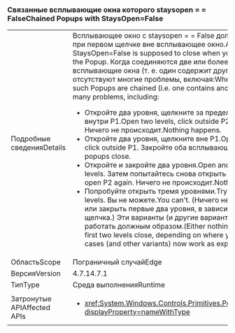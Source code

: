 ### <a name="chained-popups-with-staysopenfalse"></a><span data-ttu-id="8efea-101">Связанные всплывающие окна которого staysopen = = False</span><span class="sxs-lookup"><span data-stu-id="8efea-101">Chained Popups with StaysOpen=False</span></span>

|   |   |
|---|---|
|<span data-ttu-id="8efea-102">Подробные сведения</span><span class="sxs-lookup"><span data-stu-id="8efea-102">Details</span></span>|<span data-ttu-id="8efea-103">Всплывающее окно с staysopen = = False должен закрыть при первом щелчке вне всплывающее окно.</span><span class="sxs-lookup"><span data-stu-id="8efea-103">A Popup with StaysOpen=False is supposed to close when you click outside the Popup.</span></span> <span data-ttu-id="8efea-104">Когда соединяются две или более таких всплывающие окна (т. е. один содержит другой), отсутствуют многие проблемы, включая:</span><span class="sxs-lookup"><span data-stu-id="8efea-104">When two or more such Popups are chained (i.e. one contains another), there were many problems, including:</span></span><ul><li><span data-ttu-id="8efea-105">Откройте два уровня, щелкните за пределами P2, но внутри P1.</span><span class="sxs-lookup"><span data-stu-id="8efea-105">Open two levels, click outside P2 but inside P1.</span></span>  <span data-ttu-id="8efea-106">Ничего не происходит.</span><span class="sxs-lookup"><span data-stu-id="8efea-106">Nothing happens.</span></span></li><li><span data-ttu-id="8efea-107">Откройте два уровня, щелкните вне P1.</span><span class="sxs-lookup"><span data-stu-id="8efea-107">Open two levels, click outside P1.</span></span>  <span data-ttu-id="8efea-108">Закройте оба всплывающие окна.</span><span class="sxs-lookup"><span data-stu-id="8efea-108">Both popups close.</span></span></li><li><span data-ttu-id="8efea-109">Откройте и закройте два уровня.</span><span class="sxs-lookup"><span data-stu-id="8efea-109">Open and close two levels.</span></span>  <span data-ttu-id="8efea-110">Затем попытайтесь снова открыть P2.</span><span class="sxs-lookup"><span data-stu-id="8efea-110">Then try to open P2 again.</span></span>  <span data-ttu-id="8efea-111">Ничего не происходит.</span><span class="sxs-lookup"><span data-stu-id="8efea-111">Nothing happens.</span></span></li><li><span data-ttu-id="8efea-112">Попробуйте открыть тремя уровнями.</span><span class="sxs-lookup"><span data-stu-id="8efea-112">Try to open three levels.</span></span>  <span data-ttu-id="8efea-113">Вы не можете.</span><span class="sxs-lookup"><span data-stu-id="8efea-113">You can't.</span></span>  <span data-ttu-id="8efea-114">(Ничего не происходит или закрыть первые два уровня, в зависимости от щелчка.) Эти варианты (и другие варианты) теперь работать должным образом.</span><span class="sxs-lookup"><span data-stu-id="8efea-114">(Either nothing happens or the first two levels close, depending on where you click.) These cases (and other variants) now work as expected.</span></span></li></ul>|
|<span data-ttu-id="8efea-115">Область</span><span class="sxs-lookup"><span data-stu-id="8efea-115">Scope</span></span>|<span data-ttu-id="8efea-116">Пограничный случай</span><span class="sxs-lookup"><span data-stu-id="8efea-116">Edge</span></span>|
|<span data-ttu-id="8efea-117">Версия</span><span class="sxs-lookup"><span data-stu-id="8efea-117">Version</span></span>|<span data-ttu-id="8efea-118">4.7.1</span><span class="sxs-lookup"><span data-stu-id="8efea-118">4.7.1</span></span>|
|<span data-ttu-id="8efea-119">Тип</span><span class="sxs-lookup"><span data-stu-id="8efea-119">Type</span></span>|<span data-ttu-id="8efea-120">Среда выполнения</span><span class="sxs-lookup"><span data-stu-id="8efea-120">Runtime</span></span>|
|<span data-ttu-id="8efea-121">Затронутые API</span><span class="sxs-lookup"><span data-stu-id="8efea-121">Affected APIs</span></span>|<ul><li><xref:System.Windows.Controls.Primitives.Popup.StaysOpen?displayProperty=nameWithType></li></ul>|

